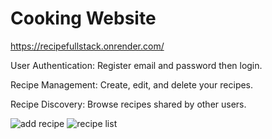 ﻿# Cooking Website
 https://recipefullstack.onrender.com/

User Authentication: Register email and password then login.

Recipe Management: Create, edit, and delete your recipes.

Recipe Discovery: Browse recipes shared by other users.

![add recipe](https://github.com/user-attachments/assets/a05b839e-ffab-420e-af97-0d2a14b30770)
![recipe list](https://github.com/user-attachments/assets/8ed3828b-b097-4b93-8339-c127df00f466)
